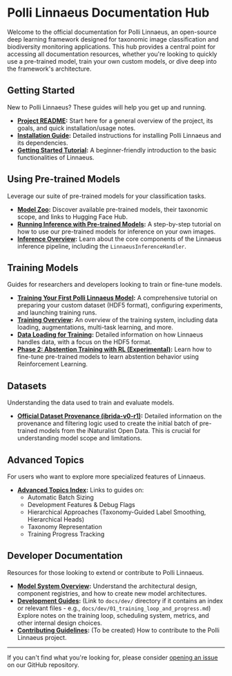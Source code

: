 # Polli Linnaeus Documentation Hub

Welcome to the official documentation for Polli Linnaeus, an open-source deep learning framework designed for taxonomic image classification and biodiversity monitoring applications. This hub provides a central point for accessing all documentation resources, whether you're looking to quickly use a pre-trained model, train your own custom models, or dive deep into the framework's architecture.

## Getting Started

New to Polli Linnaeus? These guides will help you get up and running.

*   **[Project README](../../README.md):** Start here for a general overview of the project, its goals, and quick installation/usage notes.
*   **[Installation Guide](./installation.md):** Detailed instructions for installing Polli Linnaeus and its dependencies.
*   **[Getting Started Tutorial](./getting_started.md):** A beginner-friendly introduction to the basic functionalities of Linnaeus.

## Using Pre-trained Models

Leverage our suite of pre-trained models for your classification tasks.

*   **[Model Zoo](./models/model_zoo.md):** Discover available pre-trained models, their taxonomic scope, and links to Hugging Face Hub.
*   **[Running Inference with Pre-trained Models](./inference/running_inference_with_pretrained_models.md):** A step-by-step tutorial on how to use our pre-trained models for inference on your own images.
*   **[Inference Overview](./inference/overview.md):** Learn about the core components of the Linnaeus inference pipeline, including the `LinnaeusInferenceHandler`.

## Training Models

Guides for researchers and developers looking to train or fine-tune models.

*   **[Training Your First Polli Linnaeus Model](./training/training_custom_model_example.md):** A comprehensive tutorial on preparing your custom dataset (HDF5 format), configuring experiments, and launching training runs.
*   **[Training Overview](./training/overview.md):** An overview of the training system, including data loading, augmentations, multi-task learning, and more.
*   **[Data Loading for Training](./training/data_loading.md):** Detailed information on how Linnaeus handles data, with a focus on the HDF5 format.
*   **[Phase 2: Abstention Training with RL (Experimental)](./training/phase2_abstention_rl.md):** Learn how to fine-tune pre-trained models to learn abstention behavior using Reinforcement Learning.

## Datasets

Understanding the data used to train and evaluate models.

*   **[Official Dataset Provenance (ibrida-v0-r1)](./datasets/dataset_generation.md):** Detailed information on the provenance and filtering logic used to create the initial batch of pre-trained models from the iNaturalist Open Data. This is crucial for understanding model scope and limitations.

## Advanced Topics

For users who want to explore more specialized features of Linnaeus.

*   **[Advanced Topics Index](./advanced_topics/index.md):** Links to guides on:
    *   Automatic Batch Sizing
    *   Development Features & Debug Flags
    *   Hierarchical Approaches (Taxonomy-Guided Label Smoothing, Hierarchical Heads)
    *   Taxonomy Representation
    *   Training Progress Tracking

## Developer Documentation

Resources for those looking to extend or contribute to Polli Linnaeus.

*   **[Model System Overview](./models/model_system_overview.md):** Understand the architectural design, component registries, and how to create new model architectures.
*   **[Development Guides](./dev/):** (Link to `docs/dev/` directory if it contains an index or relevant files - e.g., `docs/dev/01_training_loop_and_progress.md`) Explore notes on the training loop, scheduling system, metrics, and other internal design choices.
*   **[Contributing Guidelines](../../CONTRIBUTING.md):** (To be created) How to contribute to the Polli Linnaeus project.

---

If you can't find what you're looking for, please consider [opening an issue](https://github.com/polli-labs/linnaeus/issues) on our GitHub repository.
